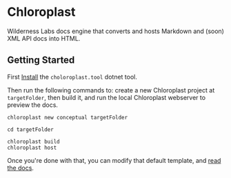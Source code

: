 # Chloroplast
Wilderness Labs docs engine that converts and hosts Markdown and (soon) XML API docs into HTML.

## Getting Started

First [Install](/docs/source/Installing/index.md) the `choloroplast.tool` dotnet tool.

Then run the following commands to: create a new Chloroplast project at `targetFolder`, then build it, and run the local Chloroplast webserver to preview the docs.

```
chloroplast new conceptual targetFolder

cd targetFolder

chloroplast build
chloroplast host
```

Once you're done with that, you can modify that default template, and [read the docs](/docs/).
